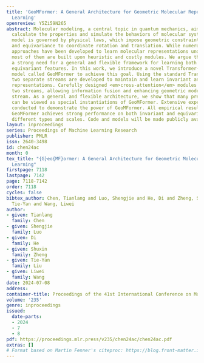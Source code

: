 ```yaml
---
title: 'GeoMFormer: A General Architecture for Geometric Molecular Representation
  Learning'
openreview: Y5Zi59N265
abstract: Molecular modeling, a central topic in quantum mechanics, aims to accurately
  calculate the properties and simulate the behaviors of molecular systems. The molecular
  model is governed by physical laws, which impose geometric constraints such as invariance
  and equivariance to coordinate rotation and translation. While numerous deep learning
  approaches have been developed to learn molecular representations under these constraints,
  most of them are built upon heuristic and costly modules. We argue that there is
  a strong need for a general and flexible framework for learning both invariant and
  equivariant features. In this work, we introduce a novel Transformer-based molecular
  model called GeoMFormer to achieve this goal. Using the standard Transformer modules,
  two separate streams are developed to maintain and learn invariant and equivariant
  representations. Carefully designed <em>cross-attention</em> modules bridge the
  two streams, allowing information fusion and enhancing geometric modeling in each
  stream. As a general and flexible architecture, we show that many previous architectures
  can be viewed as special instantiations of GeoMFormer. Extensive experiments are
  conducted to demonstrate the power of GeoMFormer. All empirical results show that
  GeoMFormer achieves strong performance on both invariant and equivariant tasks of
  different types and scales. Code and models will be made publicly available at https://github.com/c-tl/GeoMFormer.
layout: inproceedings
series: Proceedings of Machine Learning Research
publisher: PMLR
issn: 2640-3498
id: chen24ac
month: 0
tex_title: "{G}eo{MF}ormer: A General Architecture for Geometric Molecular Representation
  Learning"
firstpage: 7118
lastpage: 7142
page: 7118-7142
order: 7118
cycles: false
bibtex_author: Chen, Tianlang and Luo, Shengjie and He, Di and Zheng, Shuxin and Liu,
  Tie-Yan and Wang, Liwei
author:
- given: Tianlang
  family: Chen
- given: Shengjie
  family: Luo
- given: Di
  family: He
- given: Shuxin
  family: Zheng
- given: Tie-Yan
  family: Liu
- given: Liwei
  family: Wang
date: 2024-07-08
address:
container-title: Proceedings of the 41st International Conference on Machine Learning
volume: '235'
genre: inproceedings
issued:
  date-parts:
  - 2024
  - 7
  - 8
pdf: https://proceedings.mlr.press/v235/chen24ac/chen24ac.pdf
extras: []
# Format based on Martin Fenner's citeproc: https://blog.front-matter.io/posts/citeproc-yaml-for-bibliographies/
---
```

